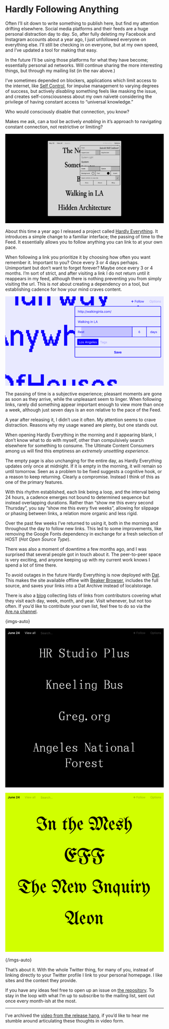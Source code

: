 # Hardly Following Anything

Often I’ll sit down to write something to publish here, but find my attention drifting elsewhere. Social media platforms and their feeds are a huge personal distraction day to day. So, after fully deleting my Facebook and Instagram accounts about a year ago, I just unfollowed everyone on everything else. I’ll still be checking in on everyone, but at my own speed, and I’ve updated a tool for making that easy.

In the future I’ll be using those platforms for what they have become; essentially personal ad networks. Will continue sharing the more interesting things, but through my mailing list (in the nav above.)

<!-- more -->

I’ve sometimes depended on blockers, applications which limit access to the internet, like [Self Control](https://selfcontrolapp.com/), for impulse management to varying degrees of success, but actively *disabling* something feels like masking the issue, and creates self-consciousness about my own naïveté considering the privilege of having constant access to “universal knowledge.”

Who would consciously disable that connection, you know?

Makes me ask, can a tool be actively *enabling* in it’s approach to navigating constant connection, not restrictive or limiting?

[![Hardly Everything](hardly-a-screenshot_56.24.png)](https://hardlyeverything.com)

About this time a year ago I released a project called [Hardly Everything](https://hardlyeverything.com). It introduces a simple change to a familiar interface; the passing of time to the Feed. It essentially allows you to follow anything you can link to at your own pace.

When following a link you prioritize it by choosing how often you want remember it. Important to you? Once every 3 or 4 days perhaps. Unimportant but don’t want to forget forever? Maybe once every 3 or 4 months. I’m sort of strict, and after visiting a link I do not return until it reappears in my feed, although there is nothing preventing you from simply visiting the url. This is *not* about creating a dependency on a tool, but establishing cadence for how your mind craves content.

![Following a new link](hardly-a-screenshot-two_56.24.png)

The passing of time is a subjective experience; pleasant moments are gone as soon as they arrive, while the unpleasant seem to linger. When following links, rarely did something appear important enough to view more than once a week, although just seven days is an eon relative to the pace of the Feed.

A year after releasing it, I didn’t use it often. My attention seems to crave distraction. Reasons why my usage waned are plenty, but one stands out.

When opening Hardly Everything in the morning and it appearing blank, I don’t know what to do with myself, other than compulsively search elsewhere for something to consume. The Ultimate Content Consumers among us will find this emptiness an *extremely unsettling experience*.

The empty page is also unchanging for the entire day, as Hardly Everything updates only once at midnight. If it is empty in the morning, it will remain so until tomorrow. Seen as a problem to be fixed suggests a cognitive hook, or a reason to keep returning. Clearly a compromise. Instead I think of this as one of the primary features.

With this rhythm established, each link being a loop, and the interval being 24 hours, a cadence emerges not bound to determined sequence but instead overlapping durations. Rather than “show me this every second Thursday”, you say “show me this every five weeks”, allowing for slippage or phasing between links, a relation more organic and less rigid.

Over the past few weeks I’ve returned to using it, both in the morning and throughout the day to follow new links. This led to some improvements, like removing the Google Fonts dependency in exchange for a fresh selection of HOST (*Hot Open Source Type*).

There was also a moment of downtime a few months ago, and I was surprised that several people got in touch about it. The peer-to-peer space is very exciting, and anyone keeping up with my current work knows I spend a lot of time there. 

To avoid outages in the future Hardly Everything is now deployed with [Dat](https://datproject.org). This makes the site available offline with [Beaker Browser](https://beakerbrowser.com), includes the full source, and saves your links into a Dat Archive instead of localstorage.

There is also a [blog](https://hardlyeverything.com/blog) collecting lists of links from contributors covering what they visit each day, week, month, and year. Visit whenever, but not too often. If you’d like to contribute your own list, feel free to do so via the [Are.na channel](https://www.are.na/jon-kyle-mohr/hardly-everything-lists).

{imgs-auto}

![Ume Mincho, #000000, #FFFFFF](hardly-a-screenshot-three_100.png)

![UniFraktur, #D1FF00, #000000](hardly-a-screenshot-four_100.png)

{/imgs-auto}

That’s about it. With the whole Twitter thing, for many of you, instead of linking directly to your Twitter profile I link to your personal homepage. I like sites and the context they provide.

If you have any ideas feel free to open up an issue on [the repository](https://github.com/jondashkyle/hardlyeverything). To stay in the loop with what I’m up to subscribe to the mailing list, sent out once every month-ish at the most.

---

I’ve archived the [video from the release hang](/hangs), if you’d like to hear me stumble around articulating these thoughts in video form.